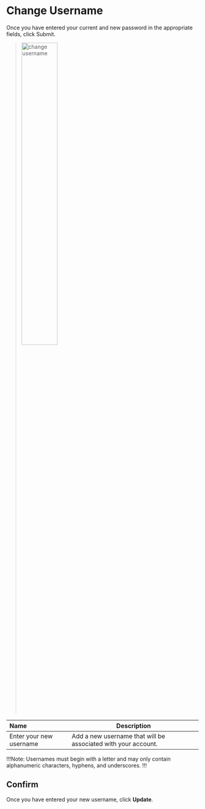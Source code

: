 # Change Username

Once you have entered your current and new password in the appropriate fields, click Submit.

><img src="../../../images/account-change-username.png" alt="change username" style="width: 45%; display: block"></a>

**Name** | **Description** 
:--- | ---
Enter your new username | Add a new username that will be associated with your account.

!!!Note:
Usernames must begin with a letter and may only contain alphanumeric characters, hyphens, and underscores.
!!!

## Confirm

Once you have entered your new username, click **Update**.